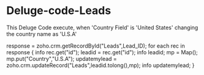 # Deluge-code-Leads
This Deluge Code execute, when 'Country Field' is 'United States'  changing the country name  as 'U.S.A'


response = zoho.crm.getRecordById("Leads",Lead_ID);
for each  rec in response
{
	info rec.get("id");
	leadid = rec.get("id");
	info leadid;
	mp = Map();
	mp.put("Country","U.S.A");
	updatemylead = zoho.crm.updateRecord("Leads",leadid.tolong(),mp);
	info updatemylead;
}
